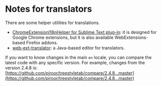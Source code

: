 # Notes for translators

There are some helper utilities for translations.

 * [ChromeExtensionI18nHelper for Sublime Text plug-in](https://github.com/Harurow/sublime_chromeextensioni18nhelper): it is designed for Google Chrome extensions, but it is also available WebExtensions-based Firefox addons.
 * [web-ext-translator](https://www.npmjs.com/package/web-ext-translator): a Java-based editor for translators.

If you want to know changes in the main `en` locale, you can compare the latest code with any specific version. For example, changes from the version 2.4.8 is: [https://github.com/piroor/treestyletab/compare/2.4.8...master](https://github.com/piroor/treestyletab/compare/2.4.8...master)
